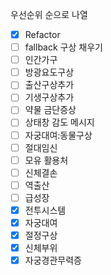 우선순위 순으로 나열

- [x] Refactor
- [ ] fallback 구상 채우기
- [ ] 인간가구
- [ ] 방광요도구상
- [ ] 출산구상추가
- [ ] 기생구상추가
- [ ] 약물 금단증상
- [ ] 상태창 감도 메시지
- [ ] 자궁대여:동물구상
- [ ] 절대임신
- [ ] 모유 활용처
- [ ] 신체결손
- [ ] 역출산
- [ ] 급성장
- [x] 전투시스템
- [x] 자궁대여
- [x] 절정구상
- [x] 신체부위
- [x] 자궁경관무력증